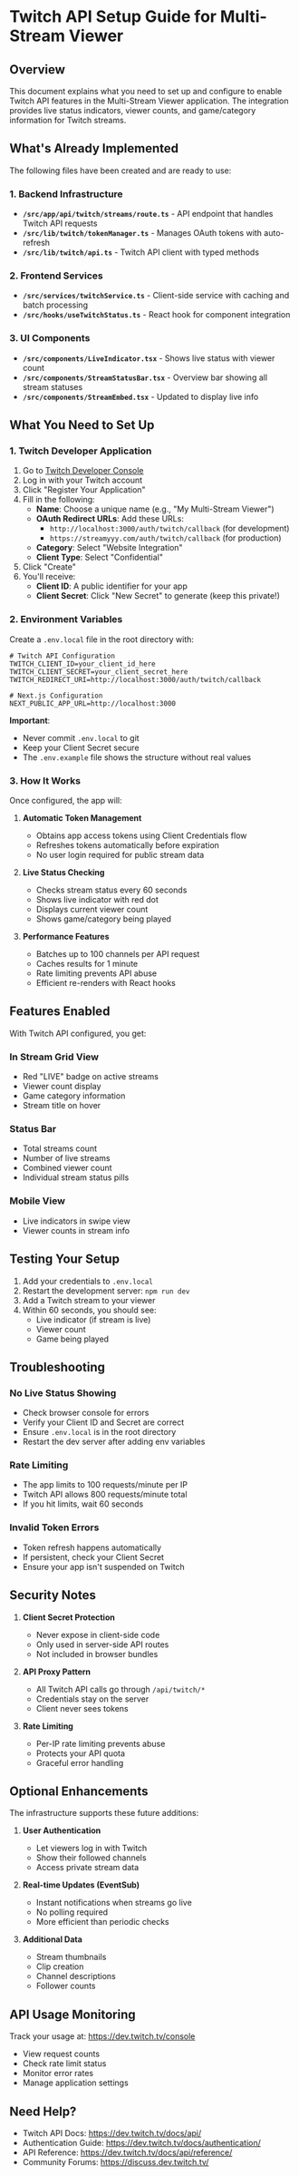 # Twitch API Setup Guide for Multi-Stream Viewer

## Overview

This document explains what you need to set up and configure to enable Twitch API features in the Multi-Stream Viewer application. The integration provides live status indicators, viewer counts, and game/category information for Twitch streams.

## What's Already Implemented

The following files have been created and are ready to use:

### 1. Backend Infrastructure
- **`/src/app/api/twitch/streams/route.ts`** - API endpoint that handles Twitch API requests
- **`/src/lib/twitch/tokenManager.ts`** - Manages OAuth tokens with auto-refresh
- **`/src/lib/twitch/api.ts`** - Twitch API client with typed methods

### 2. Frontend Services
- **`/src/services/twitchService.ts`** - Client-side service with caching and batch processing
- **`/src/hooks/useTwitchStatus.ts`** - React hook for component integration

### 3. UI Components
- **`/src/components/LiveIndicator.tsx`** - Shows live status with viewer count
- **`/src/components/StreamStatusBar.tsx`** - Overview bar showing all stream statuses
- **`/src/components/StreamEmbed.tsx`** - Updated to display live info

## What You Need to Set Up

### 1. Twitch Developer Application

1. Go to [Twitch Developer Console](https://dev.twitch.tv/console)
2. Log in with your Twitch account
3. Click "Register Your Application"
4. Fill in the following:
   - **Name**: Choose a unique name (e.g., "My Multi-Stream Viewer")
   - **OAuth Redirect URLs**: Add these URLs:
     - `http://localhost:3000/auth/twitch/callback` (for development)
     - `https://streamyyy.com/auth/twitch/callback` (for production)
   - **Category**: Select "Website Integration"
   - **Client Type**: Select "Confidential"
5. Click "Create"
6. You'll receive:
   - **Client ID**: A public identifier for your app
   - **Client Secret**: Click "New Secret" to generate (keep this private!)

### 2. Environment Variables

Create a `.env.local` file in the root directory with:

```env
# Twitch API Configuration
TWITCH_CLIENT_ID=your_client_id_here
TWITCH_CLIENT_SECRET=your_client_secret_here
TWITCH_REDIRECT_URI=http://localhost:3000/auth/twitch/callback

# Next.js Configuration
NEXT_PUBLIC_APP_URL=http://localhost:3000
```

**Important**: 
- Never commit `.env.local` to git
- Keep your Client Secret secure
- The `.env.example` file shows the structure without real values

### 3. How It Works

Once configured, the app will:

1. **Automatic Token Management**
   - Obtains app access tokens using Client Credentials flow
   - Refreshes tokens automatically before expiration
   - No user login required for public stream data

2. **Live Status Checking**
   - Checks stream status every 60 seconds
   - Shows live indicator with red dot
   - Displays current viewer count
   - Shows game/category being played

3. **Performance Features**
   - Batches up to 100 channels per API request
   - Caches results for 1 minute
   - Rate limiting prevents API abuse
   - Efficient re-renders with React hooks

## Features Enabled

With Twitch API configured, you get:

### In Stream Grid View
- Red "LIVE" badge on active streams
- Viewer count display
- Game category information
- Stream title on hover

### Status Bar
- Total streams count
- Number of live streams
- Combined viewer count
- Individual stream status pills

### Mobile View
- Live indicators in swipe view
- Viewer counts in stream info

## Testing Your Setup

1. Add your credentials to `.env.local`
2. Restart the development server: `npm run dev`
3. Add a Twitch stream to your viewer
4. Within 60 seconds, you should see:
   - Live indicator (if stream is live)
   - Viewer count
   - Game being played

## Troubleshooting

### No Live Status Showing
- Check browser console for errors
- Verify your Client ID and Secret are correct
- Ensure `.env.local` is in the root directory
- Restart the dev server after adding env variables

### Rate Limiting
- The app limits to 100 requests/minute per IP
- Twitch API allows 800 requests/minute total
- If you hit limits, wait 60 seconds

### Invalid Token Errors
- Token refresh happens automatically
- If persistent, check your Client Secret
- Ensure your app isn't suspended on Twitch

## Security Notes

1. **Client Secret Protection**
   - Never expose in client-side code
   - Only used in server-side API routes
   - Not included in browser bundles

2. **API Proxy Pattern**
   - All Twitch API calls go through `/api/twitch/*`
   - Credentials stay on the server
   - Client never sees tokens

3. **Rate Limiting**
   - Per-IP rate limiting prevents abuse
   - Protects your API quota
   - Graceful error handling

## Optional Enhancements

The infrastructure supports these future additions:

1. **User Authentication**
   - Let viewers log in with Twitch
   - Show their followed channels
   - Access private stream data

2. **Real-time Updates (EventSub)**
   - Instant notifications when streams go live
   - No polling required
   - More efficient than periodic checks

3. **Additional Data**
   - Stream thumbnails
   - Clip creation
   - Channel descriptions
   - Follower counts

## API Usage Monitoring

Track your usage at: https://dev.twitch.tv/console

- View request counts
- Check rate limit status
- Monitor error rates
- Manage application settings

## Need Help?

- Twitch API Docs: https://dev.twitch.tv/docs/api/
- Authentication Guide: https://dev.twitch.tv/docs/authentication/
- API Reference: https://dev.twitch.tv/docs/api/reference/
- Community Forums: https://discuss.dev.twitch.tv/